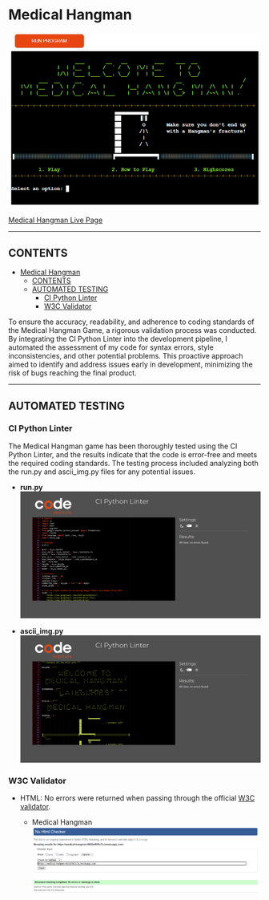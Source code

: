 # Medical Hangman

![Heroku](documentation/home-page.png)


[Medical Hangman Live Page](https://medical-hangman-9035ef835c7a.herokuapp.com/)

---

## CONTENTS

- [Medical Hangman](#medical-hangman)
  - [CONTENTS](#contents)
  - [AUTOMATED TESTING](#automated-testing)
    - [CI Python Linter](#ci-python-linter)
    - [W3C Validator](#w3c-validator)

To ensure the accuracy, readability, and adherence to coding standards of the Medical Hangman Game, a rigorous validation process was conducted. By integrating the CI Python Linter into the development pipeline, I automated the assessment of my code for syntax errors, style inconsistencies, and other potential problems. This proactive approach aimed to identify and address issues early in development, minimizing the risk of bugs reaching the final product.

---

## AUTOMATED TESTING

### CI Python Linter

The Medical Hangman game has been thoroughly tested using the CI Python Linter, and the results indicate that the code is error-free and meets the required coding standards. The testing process included analyzing both the run.py and ascii_img.py files for any potential issues.

- **run.py**
![CI Linter - run.py](testing/pep8-run.png)

- **ascii_img.py**
![CI Linter - ascii.py](testing/pep8-ascii.png)

### W3C Validator

- HTML: No errors were returned when passing through the official [W3C validator](https://validator.w3.org/).

  - Medical Hangman ![Medical Hangman](testing/w3c.png)



